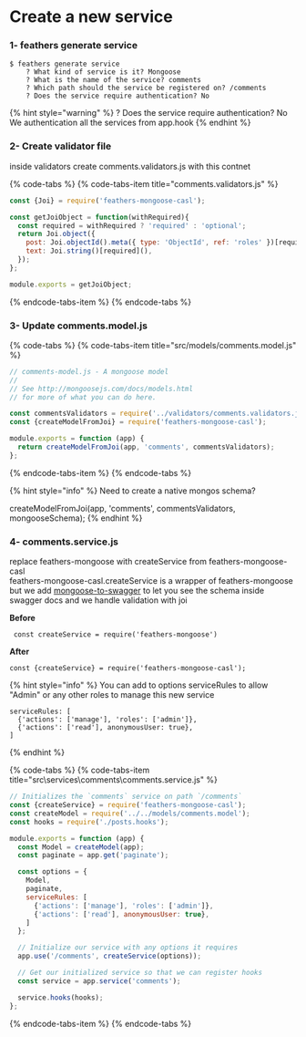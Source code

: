 # Create a new service

### 1- feathers generate service

```text
$ feathers generate service
    ? What kind of service is it? Mongoose
    ? What is the name of the service? comments
    ? Which path should the service be registered on? /comments
    ? Does the service require authentication? No
```

{% hint style="warning" %}
? Does the service require authentication? No  
We authentication all the services from app.hook
{% endhint %}

### 2- Create validator file

inside validators create  comments.validators.js with this contnet

{% code-tabs %}
{% code-tabs-item title="comments.validators.js" %}
```javascript
const {Joi} = require('feathers-mongoose-casl');

const getJoiObject = function(withRequired){
  const required = withRequired ? 'required' : 'optional';
  return Joi.object({
    post: Joi.objectId().meta({ type: 'ObjectId', ref: 'roles' })[required](),
    text: Joi.string()[required](),
  });
};

module.exports = getJoiObject;
```
{% endcode-tabs-item %}
{% endcode-tabs %}

### 3- Update comments.model.js

{% code-tabs %}
{% code-tabs-item title="src/models/comments.model.js" %}
```javascript
// comments-model.js - A mongoose model
// 
// See http://mongoosejs.com/docs/models.html
// for more of what you can do here.

const commentsValidators = require('../validators/comments.validators.js');
const {createModelFromJoi} = require('feathers-mongoose-casl');

module.exports = function (app) {
  return createModelFromJoi(app, 'comments', commentsValidators);
};

```
{% endcode-tabs-item %}
{% endcode-tabs %}

{% hint style="info" %}
Need to create a native mongos schema?

  
createModelFromJoi\(app, 'comments', commentsValidators, mongooseSchema\);
{% endhint %}

### 4- comments.service.js

replace feathers-mongoose with createService from feathers-mongoose-casl  
feathers-mongoose-casl.createService is a wrapper of feathers-mongoose but we add  [mongoose-to-swagger](https://www.npmjs.com/package/mongoose-to-swagger) to let you see the schema inside swagger docs and we handle validation with joi



**Before**

```text
 const createService = require('feathers-mongoose')
```

**After**

```text
const {createService} = require('feathers-mongoose-casl');
```

{% hint style="info" %}
You can add to options serviceRules to allow "Admin" or any other roles to manage this new service  


```text
serviceRules: [
  {'actions': ['manage'], 'roles': ['admin']},
  {'actions': ['read'], anonymousUser: true},
]
```
{% endhint %}

{% code-tabs %}
{% code-tabs-item title="src\\services\\comments\\comments.service.js" %}
```javascript
// Initializes the `comments` service on path `/comments`
const {createService} = require('feathers-mongoose-casl');
const createModel = require('../../models/comments.model');
const hooks = require('./posts.hooks');

module.exports = function (app) {
  const Model = createModel(app);
  const paginate = app.get('paginate');

  const options = {
    Model,
    paginate,
    serviceRules: [
      {'actions': ['manage'], 'roles': ['admin']},
      {'actions': ['read'], anonymousUser: true},
    ]
  };

  // Initialize our service with any options it requires
  app.use('/comments', createService(options));

  // Get our initialized service so that we can register hooks
  const service = app.service('comments');

  service.hooks(hooks);
};

```
{% endcode-tabs-item %}
{% endcode-tabs %}

### 



